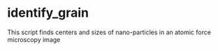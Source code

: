 # identify_grain
This script finds centers and sizes of nano-particles in an atomic force microscopy image
